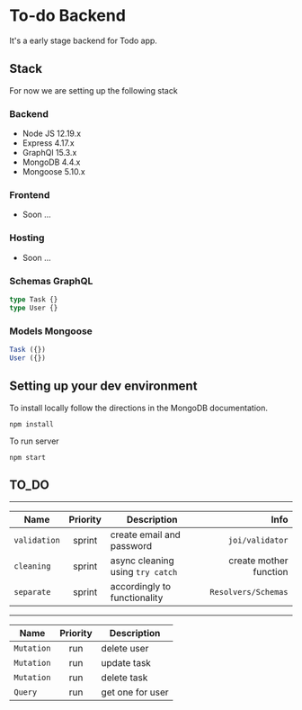 # To-do Backend
It's a early stage backend for Todo app. 

## Stack
For now we are setting up the following stack

### Backend
* Node JS 12.19.x
* Express 4.17.x
* GraphQl 15.3.x
* MongoDB 4.4.x
* Mongoose 5.10.x

### Frontend
* Soon ...

### Hosting
* Soon ...

### Schemas GraphQL
```graphql
type Task {}
type User {}
```
### Models Mongoose
```javascript
Task ({})
User ({})
```

## Setting up your dev environment
To install locally follow the directions in the MongoDB documentation.

`npm install`

To run server

`npm start`

## TO_DO
---
| Name          | Priority | Description | Info |
| ------------- |:------:  | --------------|-----:|
| `validation`  |  sprint  | create email and password  | `joi/validator` |
| `cleaning`    |  sprint  | async cleaning using `try catch` | create mother function |
| `separate`    |  sprint  | accordingly to functionality | `Resolvers/Schemas` |
---
| Name          | Priority | Description |
| ------------- |:------:  | --------------|
| `Mutation`    |  run    | delete user  | 
| `Mutation`    |  run    | update task |
| `Mutation`    |  run    | delete task |
| `Query`       |  run    | get one for user |
